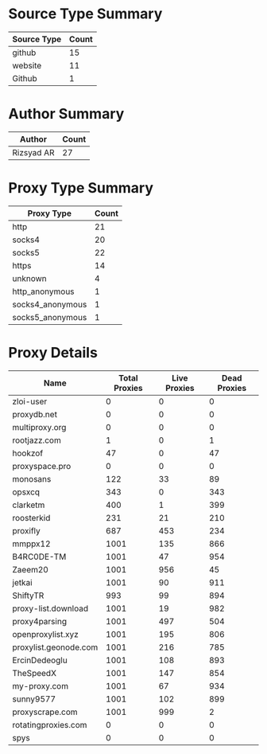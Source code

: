 # Source Type Summary

| Source Type | Count |
|-------------|-------|
| github | 15 |
| website | 11 |
| Github | 1 |


# Author Summary

| Author | Count |
|--------|-------|
| Rizsyad AR | 27 |


# Proxy Type Summary

| Proxy Type | Count |
|------------|-------|
| http | 21 |
| socks4 | 20 |
| socks5 | 22 |
| https | 14 |
| unknown | 4 |
| http_anonymous | 1 |
| socks4_anonymous | 1 |
| socks5_anonymous | 1 |


# Proxy Details

| Name | Total Proxies | Live Proxies | Dead Proxies |
|------|---------------|--------------|---------------|
| zloi-user | 0 | 0 | 0 |
| proxydb.net | 0 | 0 | 0 |
| multiproxy.org | 0 | 0 | 0 |
| rootjazz.com | 1 | 0 | 1 |
| hookzof | 47 | 0 | 47 |
| proxyspace.pro | 0 | 0 | 0 |
| monosans | 122 | 33 | 89 |
| opsxcq | 343 | 0 | 343 |
| clarketm | 400 | 1 | 399 |
| roosterkid | 231 | 21 | 210 |
| proxifly | 687 | 453 | 234 |
| mmppx12 | 1001 | 135 | 866 |
| B4RC0DE-TM | 1001 | 47 | 954 |
| Zaeem20 | 1001 | 956 | 45 |
| jetkai | 1001 | 90 | 911 |
| ShiftyTR | 993 | 99 | 894 |
| proxy-list.download | 1001 | 19 | 982 |
| proxy4parsing | 1001 | 497 | 504 |
| openproxylist.xyz | 1001 | 195 | 806 |
| proxylist.geonode.com | 1001 | 216 | 785 |
| ErcinDedeoglu | 1001 | 108 | 893 |
| TheSpeedX | 1001 | 147 | 854 |
| my-proxy.com | 1001 | 67 | 934 |
| sunny9577 | 1001 | 102 | 899 |
| proxyscrape.com | 1001 | 999 | 2 |
| rotatingproxies.com | 0 | 0 | 0 |
| spys | 0 | 0 | 0 |
